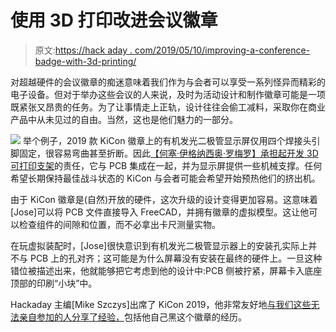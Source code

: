 # 使用 3D 打印改进会议徽章

> 原文:[https://hack aday . com/2019/05/10/improving-a-conference-badge-with-3d-printing/](https://hackaday.com/2019/05/10/improving-a-conference-badge-with-3d-printing/)

对超越硬件的会议徽章的痴迷意味着我们作为与会者可以享受一系列怪异而精彩的电子设备。但对于举办这些会议的人来说，及时为活动设计和制作徽章可能是一项既紧张又昂贵的任务。为了让事情走上正轨，设计往往会偷工减料，采取你在商业产品中从未见过的自由。当然，这也是他们魅力的一部分。

[![](../Images/258809ae0b5f2c8c9bb9e5ade0f86228.png)](https://hackaday.com/wp-content/uploads/2019/05/kiconbadge_detail.png) 举个例子，2019 款 KiCon 徽章上的有机发光二极管显示屏仅用四个焊接头引脚固定，很容易弯曲甚至折断。因此[【何塞·伊格纳西奥·罗梅罗】承担起开发 3D 可打印支架](https://hackaday.io/project/165254-3d-printed-kicon-2019-badge-screen-standoff)的责任，它与 PCB 集成在一起，并为显示屏提供一些机械支撑。任何希望长期保持最佳战斗状态的 KiCon 与会者可能会希望开始预热他们的挤出机。

由于 KiCon 徽章是(自然)开放的硬件，这次升级的设计变得更加容易。这意味着[Jose]可以将 PCB 文件直接导入 FreeCAD，并拥有徽章的虚拟模型。这让他可以检查组件的间隙和位置，而不必拿出卡尺测量实物。

在玩虚拟装配时，[Jose]很快意识到有机发光二极管显示器上的安装孔实际上并不与 PCB 上的孔对齐；这可能是为什么屏幕没有安装在最终的硬件上。一旦这种错位被描述出来，他就能够把它考虑到他的设计中:PCB 侧被拧紧，屏幕卡入底座顶部的印刷“小块”中。

Hackaday 主编[Mike Szczys]出席了 KiCon 2019，他非常友好地[与我们这些无法亲自参加的人分享了经验，](https://hackaday.com/2019/04/30/kicad-community-shines-at-first-ever-kicon/)包括他自己黑这个徽章的经历。